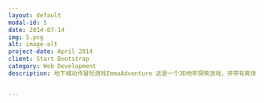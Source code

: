 ```yaml
---
layout: default
modal-id: 5
date: 2014-07-14
img: 5.png
alt: image-alt
project-date: April 2014
client: Start Bootstrap
category: Web Development
description: 地下城动作冒险游戏EmmaAdventure 这是一个3D地牢探索游戏，并带有爽快的战斗。


---
```

